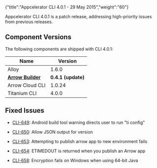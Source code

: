 {"title":"Appcelerator CLI 4.0.1 - 29 May 2015","weight":"60"}

Appcelerator CLI 4.0.1 is a patch release, addressing high-priority issues from previous releases.

## Component Versions

The following components are shipped with CLI 4.0.1:

| Name | Version |
| --- | --- |
| Alloy | 1.6.0 |
| **[Arrow Builder](/docs/appc/Axway_API_Builder/API_Builder/API_Builder_Release_Notes/)** | **0.4.1 (update)** |
| Arrow Cloud CLI | 1.0.24 |
| Titanium CLI | 4.0.0 |

## Fixed Issues

* [CLI-649](https://jira.appcelerator.org/browse/CLI-649): Android build tool warning directs user to run "ti config"

* [CLI-650](https://jira.appcelerator.org/browse/CLI-650): Allow JSON output for version

* [CLI-653](https://jira.appcelerator.org/browse/CLI-653): Attempting to publish arrow app to new environment fails

* [CLI-654](https://jira.appcelerator.org/browse/CLI-654): ETIMEDOUT is returned when you publish an Arrow app

* [CLI-658](https://jira.appcelerator.org/browse/CLI-658): Encryption fails on Windows when using 64-bit Java
